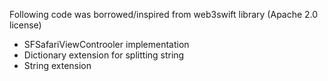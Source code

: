 Following code was borrowed/inspired from web3swift library (Apache 2.0 license)
- SFSafariViewControoler implementation
- Dictionary extension for splitting string
- String extension
